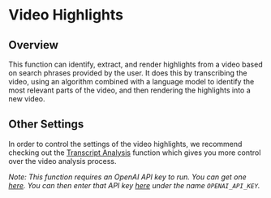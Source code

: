 # Video Highlights

## Overview
This function can identify, extract, and render highlights from a video based on search phrases provided by the user. It does this by transcribing the video, using an algorithm combined with a language model to identify the most relevant parts of the video, and then rendering the highlights into a new video.

## Other Settings
In order to control the settings of the video highlights, we recommend checking out the [Transcript Analysis](https://www.sievedata.com/functions/sieve/video_transcript_analyzer) function which gives you more control over the video analysis process.

*Note: This function requires an OpenAI API key to run. You can get one [here](https://platform.openai.com/signup). You can then enter that API key [here](https://www.sievedata.com/dashboard/settings/secrets) under the name `OPENAI_API_KEY`.*
